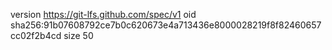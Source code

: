 version https://git-lfs.github.com/spec/v1
oid sha256:91b07608792ce7b0c620673e4a713436e8000028219f8f82460657cc02f2b4cd
size 50
